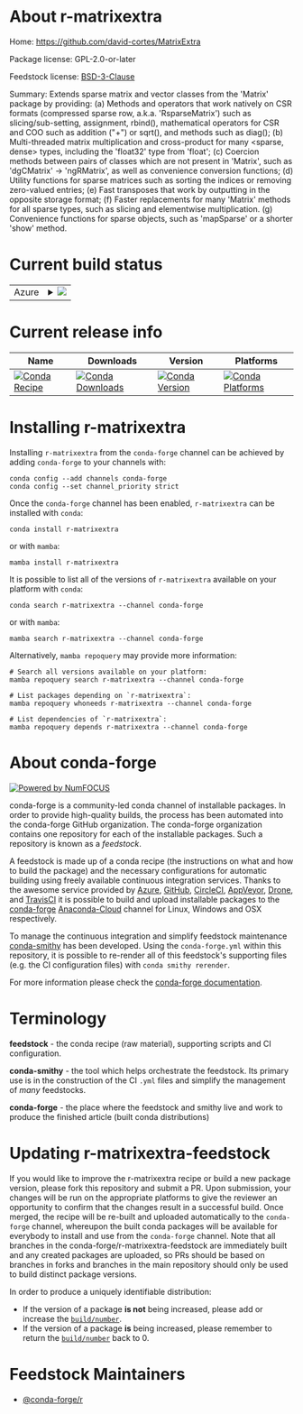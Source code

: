 About r-matrixextra
===================

Home: https://github.com/david-cortes/MatrixExtra

Package license: GPL-2.0-or-later

Feedstock license: [BSD-3-Clause](https://github.com/conda-forge/r-matrixextra-feedstock/blob/main/LICENSE.txt)

Summary: Extends sparse matrix and vector classes from the 'Matrix' package by providing: (a) Methods and operators that work natively on CSR formats (compressed sparse row, a.k.a. 'RsparseMatrix') such as slicing/sub-setting, assignment, rbind(), mathematical operators for CSR and COO such as addition ("+") or sqrt(), and methods such as diag(); (b) Multi-threaded matrix multiplication and cross-product for many <sparse, dense> types, including the 'float32' type from 'float'; (c) Coercion methods between pairs of classes which are not present in 'Matrix', such as 'dgCMatrix' -> 'ngRMatrix', as well as convenience conversion functions; (d) Utility functions for sparse matrices such as sorting the indices or removing zero-valued entries; (e) Fast transposes that work by outputting in the opposite storage format; (f) Faster replacements for many 'Matrix' methods for all sparse types, such as slicing and elementwise multiplication. (g) Convenience functions for sparse objects, such as 'mapSparse' or a shorter 'show' method.

Current build status
====================


<table>
    
  <tr>
    <td>Azure</td>
    <td>
      <details>
        <summary>
          <a href="https://dev.azure.com/conda-forge/feedstock-builds/_build/latest?definitionId=16160&branchName=main">
            <img src="https://dev.azure.com/conda-forge/feedstock-builds/_apis/build/status/r-matrixextra-feedstock?branchName=main">
          </a>
        </summary>
        <table>
          <thead><tr><th>Variant</th><th>Status</th></tr></thead>
          <tbody><tr>
              <td>linux_64_r_base4.1</td>
              <td>
                <a href="https://dev.azure.com/conda-forge/feedstock-builds/_build/latest?definitionId=16160&branchName=main">
                  <img src="https://dev.azure.com/conda-forge/feedstock-builds/_apis/build/status/r-matrixextra-feedstock?branchName=main&jobName=linux&configuration=linux_64_r_base4.1" alt="variant">
                </a>
              </td>
            </tr><tr>
              <td>linux_64_r_base4.2</td>
              <td>
                <a href="https://dev.azure.com/conda-forge/feedstock-builds/_build/latest?definitionId=16160&branchName=main">
                  <img src="https://dev.azure.com/conda-forge/feedstock-builds/_apis/build/status/r-matrixextra-feedstock?branchName=main&jobName=linux&configuration=linux_64_r_base4.2" alt="variant">
                </a>
              </td>
            </tr><tr>
              <td>osx_64_r_base4.1</td>
              <td>
                <a href="https://dev.azure.com/conda-forge/feedstock-builds/_build/latest?definitionId=16160&branchName=main">
                  <img src="https://dev.azure.com/conda-forge/feedstock-builds/_apis/build/status/r-matrixextra-feedstock?branchName=main&jobName=osx&configuration=osx_64_r_base4.1" alt="variant">
                </a>
              </td>
            </tr><tr>
              <td>osx_64_r_base4.2</td>
              <td>
                <a href="https://dev.azure.com/conda-forge/feedstock-builds/_build/latest?definitionId=16160&branchName=main">
                  <img src="https://dev.azure.com/conda-forge/feedstock-builds/_apis/build/status/r-matrixextra-feedstock?branchName=main&jobName=osx&configuration=osx_64_r_base4.2" alt="variant">
                </a>
              </td>
            </tr><tr>
              <td>win_64</td>
              <td>
                <a href="https://dev.azure.com/conda-forge/feedstock-builds/_build/latest?definitionId=16160&branchName=main">
                  <img src="https://dev.azure.com/conda-forge/feedstock-builds/_apis/build/status/r-matrixextra-feedstock?branchName=main&jobName=win&configuration=win_64_" alt="variant">
                </a>
              </td>
            </tr>
          </tbody>
        </table>
      </details>
    </td>
  </tr>
</table>

Current release info
====================

| Name | Downloads | Version | Platforms |
| --- | --- | --- | --- |
| [![Conda Recipe](https://img.shields.io/badge/recipe-r--matrixextra-green.svg)](https://anaconda.org/conda-forge/r-matrixextra) | [![Conda Downloads](https://img.shields.io/conda/dn/conda-forge/r-matrixextra.svg)](https://anaconda.org/conda-forge/r-matrixextra) | [![Conda Version](https://img.shields.io/conda/vn/conda-forge/r-matrixextra.svg)](https://anaconda.org/conda-forge/r-matrixextra) | [![Conda Platforms](https://img.shields.io/conda/pn/conda-forge/r-matrixextra.svg)](https://anaconda.org/conda-forge/r-matrixextra) |

Installing r-matrixextra
========================

Installing `r-matrixextra` from the `conda-forge` channel can be achieved by adding `conda-forge` to your channels with:

```
conda config --add channels conda-forge
conda config --set channel_priority strict
```

Once the `conda-forge` channel has been enabled, `r-matrixextra` can be installed with `conda`:

```
conda install r-matrixextra
```

or with `mamba`:

```
mamba install r-matrixextra
```

It is possible to list all of the versions of `r-matrixextra` available on your platform with `conda`:

```
conda search r-matrixextra --channel conda-forge
```

or with `mamba`:

```
mamba search r-matrixextra --channel conda-forge
```

Alternatively, `mamba repoquery` may provide more information:

```
# Search all versions available on your platform:
mamba repoquery search r-matrixextra --channel conda-forge

# List packages depending on `r-matrixextra`:
mamba repoquery whoneeds r-matrixextra --channel conda-forge

# List dependencies of `r-matrixextra`:
mamba repoquery depends r-matrixextra --channel conda-forge
```


About conda-forge
=================

[![Powered by
NumFOCUS](https://img.shields.io/badge/powered%20by-NumFOCUS-orange.svg?style=flat&colorA=E1523D&colorB=007D8A)](https://numfocus.org)

conda-forge is a community-led conda channel of installable packages.
In order to provide high-quality builds, the process has been automated into the
conda-forge GitHub organization. The conda-forge organization contains one repository
for each of the installable packages. Such a repository is known as a *feedstock*.

A feedstock is made up of a conda recipe (the instructions on what and how to build
the package) and the necessary configurations for automatic building using freely
available continuous integration services. Thanks to the awesome service provided by
[Azure](https://azure.microsoft.com/en-us/services/devops/), [GitHub](https://github.com/),
[CircleCI](https://circleci.com/), [AppVeyor](https://www.appveyor.com/),
[Drone](https://cloud.drone.io/welcome), and [TravisCI](https://travis-ci.com/)
it is possible to build and upload installable packages to the
[conda-forge](https://anaconda.org/conda-forge) [Anaconda-Cloud](https://anaconda.org/)
channel for Linux, Windows and OSX respectively.

To manage the continuous integration and simplify feedstock maintenance
[conda-smithy](https://github.com/conda-forge/conda-smithy) has been developed.
Using the ``conda-forge.yml`` within this repository, it is possible to re-render all of
this feedstock's supporting files (e.g. the CI configuration files) with ``conda smithy rerender``.

For more information please check the [conda-forge documentation](https://conda-forge.org/docs/).

Terminology
===========

**feedstock** - the conda recipe (raw material), supporting scripts and CI configuration.

**conda-smithy** - the tool which helps orchestrate the feedstock.
                   Its primary use is in the construction of the CI ``.yml`` files
                   and simplify the management of *many* feedstocks.

**conda-forge** - the place where the feedstock and smithy live and work to
                  produce the finished article (built conda distributions)


Updating r-matrixextra-feedstock
================================

If you would like to improve the r-matrixextra recipe or build a new
package version, please fork this repository and submit a PR. Upon submission,
your changes will be run on the appropriate platforms to give the reviewer an
opportunity to confirm that the changes result in a successful build. Once
merged, the recipe will be re-built and uploaded automatically to the
`conda-forge` channel, whereupon the built conda packages will be available for
everybody to install and use from the `conda-forge` channel.
Note that all branches in the conda-forge/r-matrixextra-feedstock are
immediately built and any created packages are uploaded, so PRs should be based
on branches in forks and branches in the main repository should only be used to
build distinct package versions.

In order to produce a uniquely identifiable distribution:
 * If the version of a package **is not** being increased, please add or increase
   the [``build/number``](https://docs.conda.io/projects/conda-build/en/latest/resources/define-metadata.html#build-number-and-string).
 * If the version of a package **is** being increased, please remember to return
   the [``build/number``](https://docs.conda.io/projects/conda-build/en/latest/resources/define-metadata.html#build-number-and-string)
   back to 0.

Feedstock Maintainers
=====================

* [@conda-forge/r](https://github.com/conda-forge/r/)


